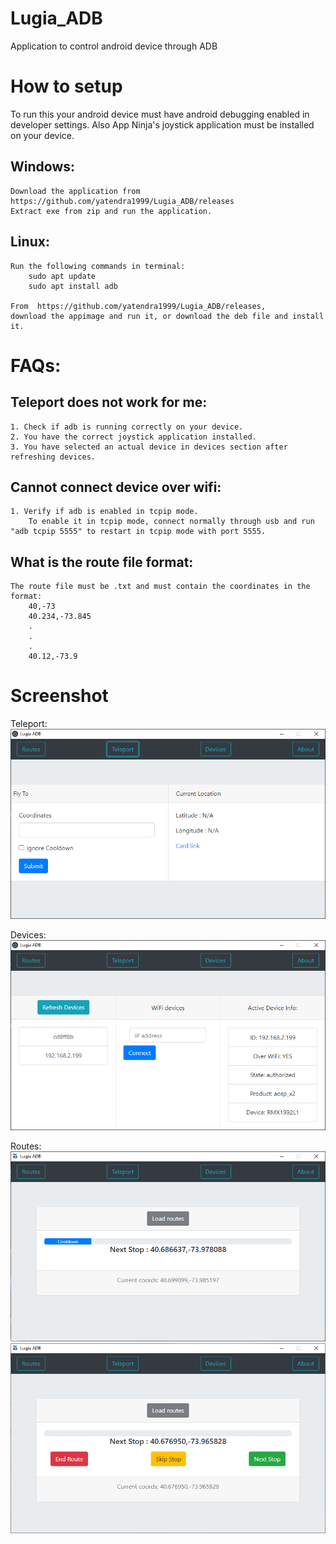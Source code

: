 # Lugia_ADB
Application to control android device through ADB

# How to setup
To run this your android device must have android debugging enabled in developer settings.
Also App Ninja's joystick application must be installed on your device.

## Windows:
    Download the application from https://github.com/yatendra1999/Lugia_ADB/releases
    Extract exe from zip and run the application.

## Linux:
    Run the following commands in terminal:
        sudo apt update
        sudo apt install adb 

    From  https://github.com/yatendra1999/Lugia_ADB/releases,
    download the appimage and run it, or download the deb file and install it.

# FAQs:

## Teleport does not work for me:
    1. Check if adb is running correctly on your device.
    2. You have the correct joystick application installed.
    3. You have selected an actual device in devices section after refreshing devices.

## Cannot connect device over wifi:
    1. Verify if adb is enabled in tcpip mode.
        To enable it in tcpip mode, connect normally through usb and run "adb tcpip 5555" to restart in tcpip mode with port 5555.

## What is the route file format:
    The route file must be .txt and must contain the coordinates in the format:
        40,-73
        40.234,-73.845
        .
        .
        .
        40.12,-73.9

# Screenshot
Teleport:
![image](files/teleport.png)

Devices:
![image](files/devices.png)

Routes:
![image](files/routes_active.png)
![image](files/routes_options.png)